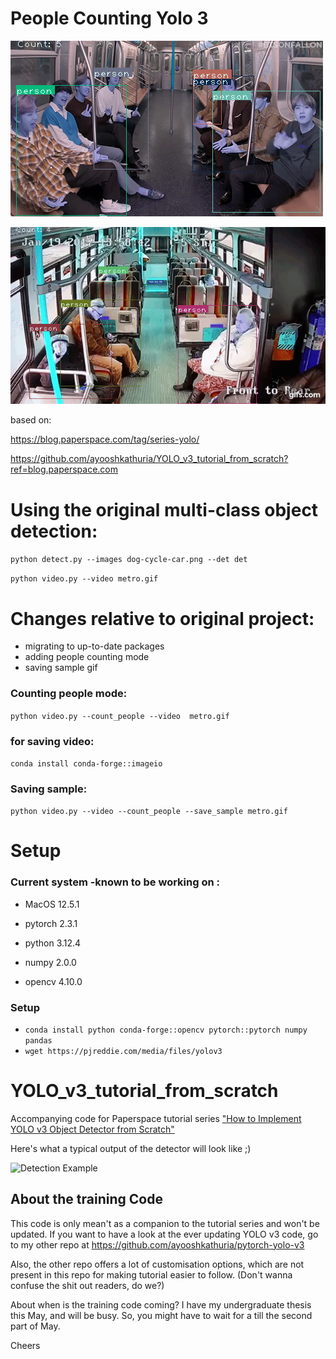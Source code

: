 # People Counting  Yolo 3

![Counting people on train 1](det/out_pc_metro.gif)

![Counting people on train 2](det/out_pc_metro2.gif)

based on:

https://blog.paperspace.com/tag/series-yolo/

https://github.com/ayooshkathuria/YOLO_v3_tutorial_from_scratch?ref=blog.paperspace.com



# Using the original multi-class object detection:

```python detect.py --images dog-cycle-car.png --det det```

```python video.py --video metro.gif```

# Changes relative to original project: 
- migrating to  up-to-date packages
- adding people counting mode
- saving sample gif

### Counting people mode:
 ```python video.py --count_people --video  metro.gif```

### for saving video:
 ```conda install conda-forge::imageio```

### Saving sample: 
```python video.py --video --count_people --save_sample metro.gif``` 


# Setup

### Current system -known to be working on :
- MacOS 12.5.1

- pytorch                   2.3.1

- python                    3.12.4

- numpy                     2.0.0

- opencv                    4.10.0 

### Setup

- ```conda install python conda-forge::opencv pytorch::pytorch numpy pandas```
- ```wget https://pjreddie.com/media/files/yolov3``` 



# YOLO_v3_tutorial_from_scratch
Accompanying code for Paperspace tutorial series ["How to Implement YOLO v3 Object Detector from Scratch"](https://blog.paperspace.com/how-to-implement-a-yolo-object-detector-in-pytorch/)

Here's what a typical output of the detector will look like ;)

![Detection Example](https://i.imgur.com/m2jwnen.png)

## About the training Code

This code is only mean't as a companion to the tutorial series and won't be updated. If you want to have a look at the ever updating YOLO v3 code, go to my other repo at https://github.com/ayooshkathuria/pytorch-yolo-v3

Also, the other repo offers a lot of customisation options, which are not present in this repo for making tutorial easier to follow. (Don't wanna confuse the shit out readers, do we?)

About when is the training code coming? I have my undergraduate thesis this May, and will be busy. So, you might have to wait for a till the second part of May. 

Cheers

